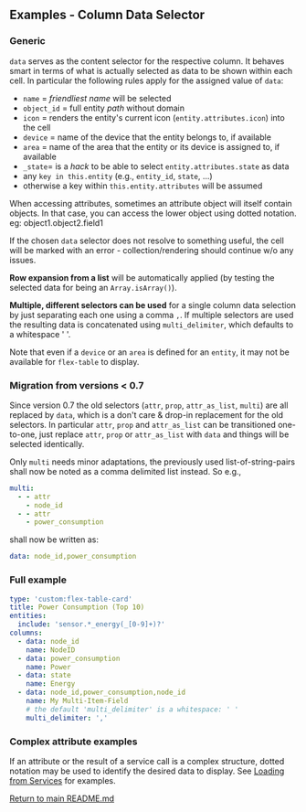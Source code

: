 ## Examples - Column Data Selector 

<!-- [full text section] -->

### Generic 
`data` serves as the content selector for the respective column. It behaves smart in terms of what 
is actually selected as data to be shown within each cell. In particular the following rules apply
for the assigned value of `data`:

* `name` = *friendliest name* will be selected
* `object_id` = full entity *path* without domain
* `icon` = renders the entity's current icon (`entity.attributes.icon`) into the cell
* `device` = name of the device that the entity belongs to, if available
* `area` = name of the area that the entity or its device is assigned to, if available
* `_state`= is a *hack* to be able to select `entity.attributes.state` as data
* any `key in this.entity` (e.g., `entity_id`, `state`, ...)
* otherwise a key within `this.entity.attributes` will be assumed 

When accessing attributes, sometimes an attribute object will itself contain objects.
In that case, you can access the lower object using dotted notation.  eg: object1.object2.field1

If the chosen `data` selector does not resolve to something useful, the
cell will be marked with an error - collection/rendering should continue w/o any 
issues. 

**Row expansion from a list** will be automatically applied (by testing the selected data 
for being an `Array.isArray()`). 

**Multiple, different selectors can be used** for a single column data selection by just separating 
each one using a comma `,`. If multiple selectors are used the resulting data is concatenated using 
`multi_delimiter`, which defaults to a whitespace ' '.

Note that even if a `device` or an `area` is defined for an `entity`, it may not be available for `flex-table` to display.

### Migration from versions < 0.7
Since version 0.7 the old selectors (`attr`, `prop`, `attr_as_list`, `multi`) are all replaced by
`data`, which is a don't care & drop-in replacement for the old selectors. In particular `attr`, 
`prop` and `attr_as_list` can be transitioned one-to-one, just replace `attr`, `prop` or 
`attr_as_list` with `data` and things will be selected identically. 

Only `multi` needs minor adaptations, the previously used list-of-string-pairs shall now be noted as a 
comma delimited list instead. So e.g.,

```yaml
multi:
  - - attr
    - node_id
  - - attr
    - power_consumption
```

shall now be written as:

```yaml
data: node_id,power_consumption
```
<!-- [listing section] -->
### Full example
```yaml
type: 'custom:flex-table-card'
title: Power Consumption (Top 10)
entities:
  include: 'sensor.*_energy(_[0-9]+)?'
columns:
  - data: node_id
    name: NodeID
  - data: power_consumption
    name: Power
  - data: state
    name: Energy
  - data: node_id,power_consumption,node_id
    name: My Multi-Item-Field
    # the default 'multi_delimiter' is a whitespace: ' '
    multi_delimiter: ','
```

### Complex attribute examples
If an attribute or the result of a service call is a complex structure, dotted notation may be used to identify the desired data to display. 
See [Loading from Services](https://github.com/custom-cards/flex-table-card/blob/master/docs/example-cfg-services.md) for examples.

<!-- [example image section] -->
<!-- use issue #29 for dumping images and link them here -->
<!-- ![image description](http://url/to/img.png) -->

[Return to main README.md](../README.md)
